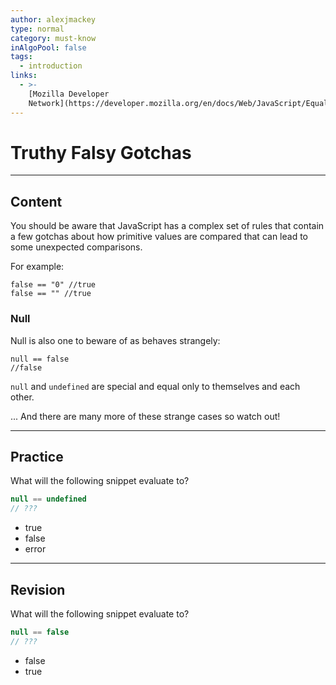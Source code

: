```yaml
---
author: alexjmackey
type: normal
category: must-know
inAlgoPool: false
tags:
  - introduction
links:
  - >-
    [Mozilla Developer
    Network](https://developer.mozilla.org/en/docs/Web/JavaScript/Equality_comparisons_and_sameness){website}
---
```


# Truthy Falsy Gotchas


---

## Content

You should be aware that JavaScript has a complex set of rules that contain a few gotchas about how primitive values are compared that can lead to some unexpected comparisons.

For example:

```plain-text
false == "0" //true
false == "" //true
```

### Null

Null is also one to beware of as behaves strangely:

```plain-text
null == false
//false
```

`null` and `undefined` are special and equal only to themselves and each other.

... And there are many more of these strange cases so watch out!


---

## Practice

What will the following snippet evaluate to?

```javascript
null == undefined
// ???
```

- true
- false
- error


---

## Revision

What will the following snippet evaluate to?

```javascript
null == false
// ???
```

- false
- true
 
